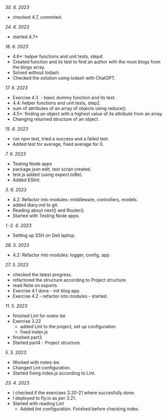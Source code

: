 *30. 6. 2023*
- checked 4.7, commited.

*24. 6. 2023*
- started 4.7*

*18. 6. 2023*
- 4.6*: helper functions and unit tests, step4.
 - Created function and its test to find an author with the most blogs from the blogs array.
 - Solved without lodash.
 - Checked the solution using lodash with ChatGPT.

*17. 6. 2023*
- Exercise 4.3. - basic dummy function and its test.
- 4.4: helper functions and unit tests, step2.
 - sum of attributes of an array of objects using reduce().
- 4.5*: finding an object with a highest value of its attribute from an array.
 - Changing returned structure of an object.

*15. 6. 2023*
- run npm test, tried a success and a failed test.
- Added test for average, fixed average for 0.

*7. 6. 2023*
- Testing Node apps
 - package.json edit, test script created.
 - test.js added (using expect.toBe).
- Added ESlint.

*3. 6. 2023*
- 4.2: Refactor into modules: middleware, controllers, models.
- added diary.md to git.
- Reading about next() and Router().
- Started with Testing Node apps.

*1.-2. 6. 2023*
- Setting up SSH on Dell laptop.

*28. 5. 2023*
- 4.2: Refactor into modules: logger, config, app.

*27. 5. 2023*
- checked the latest progress.
- refactored the structure according to Project structure.
- read Note on exports.
- Exercise 4.1 done - init blog app.
- Exercise 4.2 - refactor into modules - started.

*11. 5. 2023*
- finished Lint for notes-be
- Exercise 3.22
    - added Lint to the project, set up configuration
    - fixed index.js
- finished part3
- Started part4 - Project structure.

*5. 5. 2023*
- Worked with notes-be.
- Changed Lint configuration.
- Started fixing index.js according to Lint.

*23. 4. 2023*
- I checked if the exercises 3.20-21 where succesfully done.
- I deployed to fly.io as per 3.21.
- Started with reading _Lint_
    - Added lint configuration. Finished before checking index.